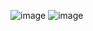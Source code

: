 ![image](https://github.com/Maryess/JS_Bank/assets/121576046/eb009f72-e6ac-4bc0-b7e6-3b4664c957ea)
![image](https://github.com/Maryess/JS_Bank/assets/121576046/988da87b-8f8b-4017-8818-e9e6d6908efa)
